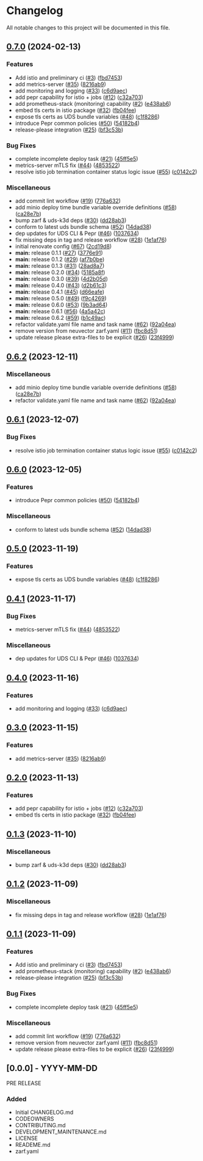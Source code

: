 # Changelog

All notable changes to this project will be documented in this file.

## [0.7.0](https://github.com/Racer159/uds-core/compare/v0.6.2...v0.7.0) (2024-02-13)


### Features

* Add istio and preliminary ci ([#3](https://github.com/Racer159/uds-core/issues/3)) ([fbd7453](https://github.com/Racer159/uds-core/commit/fbd745392340dbc978b27f0d321f3375882c1c40))
* add metrics-server ([#35](https://github.com/Racer159/uds-core/issues/35)) ([8216ab9](https://github.com/Racer159/uds-core/commit/8216ab982be79dc393a2e0db359370b32e660150))
* add monitoring and logging ([#33](https://github.com/Racer159/uds-core/issues/33)) ([c6d9aec](https://github.com/Racer159/uds-core/commit/c6d9aece4984421e1ccbf476cd0d40fb701e4e50))
* add pepr capability for istio + jobs ([#12](https://github.com/Racer159/uds-core/issues/12)) ([c32a703](https://github.com/Racer159/uds-core/commit/c32a70390f443c90796978ad4c42bbb4b17eb226))
* add prometheus-stack (monitoring) capability ([#2](https://github.com/Racer159/uds-core/issues/2)) ([e438ab6](https://github.com/Racer159/uds-core/commit/e438ab6089bc9d8c6640fa002285d38ddc3022df))
* embed tls certs in istio package ([#32](https://github.com/Racer159/uds-core/issues/32)) ([fb04fee](https://github.com/Racer159/uds-core/commit/fb04feec9657f449366389a0e0a474a8cdeecb2c))
* expose tls certs as UDS bundle variables ([#48](https://github.com/Racer159/uds-core/issues/48)) ([c1f8286](https://github.com/Racer159/uds-core/commit/c1f828650ef2c53a3fd9ed477950046020c5d375))
* introduce Pepr common policies ([#50](https://github.com/Racer159/uds-core/issues/50)) ([54182b4](https://github.com/Racer159/uds-core/commit/54182b4db691d86ce80379be272d924d105b0d07))
* release-please integration ([#25](https://github.com/Racer159/uds-core/issues/25)) ([bf3c53b](https://github.com/Racer159/uds-core/commit/bf3c53b2ddac4e02e31aa3429029dd9f1c9595e3))


### Bug Fixes

* complete incomplete deploy task ([#21](https://github.com/Racer159/uds-core/issues/21)) ([45ff5e5](https://github.com/Racer159/uds-core/commit/45ff5e5d7b6a50cdfcfabb174349ab539a8accd9))
* metrics-server mTLS fix ([#44](https://github.com/Racer159/uds-core/issues/44)) ([4853522](https://github.com/Racer159/uds-core/commit/4853522c9504c87dcbd8319d689ecb0a1cb42c0b))
* resolve istio job termination container status logic issue ([#55](https://github.com/Racer159/uds-core/issues/55)) ([c0142c2](https://github.com/Racer159/uds-core/commit/c0142c213446a37185cdf9dec5ae60aaae8ba194))


### Miscellaneous

* add commit lint workflow ([#19](https://github.com/Racer159/uds-core/issues/19)) ([776a632](https://github.com/Racer159/uds-core/commit/776a6325821329b2cbd97da2f40a30447cd48efc))
* add minio deploy time bundle variable override definitions ([#58](https://github.com/Racer159/uds-core/issues/58)) ([ca28e7b](https://github.com/Racer159/uds-core/commit/ca28e7b4c4a42769934cc8ad69361ff29a348cc5))
* bump zarf & uds-k3d deps ([#30](https://github.com/Racer159/uds-core/issues/30)) ([dd28ab3](https://github.com/Racer159/uds-core/commit/dd28ab3acd163aaccdfb76fbf9726c02a2ff0050))
* conform to latest uds bundle schema ([#52](https://github.com/Racer159/uds-core/issues/52)) ([14dad38](https://github.com/Racer159/uds-core/commit/14dad3819187d4f8e13f7bbc191dca74a29b9c98))
* dep updates for UDS CLI & Pepr ([#46](https://github.com/Racer159/uds-core/issues/46)) ([1037634](https://github.com/Racer159/uds-core/commit/10376349e350bd32f3bf32577d8f8089c09ac6cc))
* fix missing deps in tag and release workflow ([#28](https://github.com/Racer159/uds-core/issues/28)) ([1e1af76](https://github.com/Racer159/uds-core/commit/1e1af762e8eb1dd331cbd681e48ecc95ec3184d2))
* initial renovate config ([#67](https://github.com/Racer159/uds-core/issues/67)) ([2cd19d8](https://github.com/Racer159/uds-core/commit/2cd19d871a95491950d43fea8e8fd2e8c290cd55))
* **main:** release 0.1.1 ([#27](https://github.com/Racer159/uds-core/issues/27)) ([3776e91](https://github.com/Racer159/uds-core/commit/3776e91670aa73907cb9c48a05419d106ecedd67))
* **main:** release 0.1.2 ([#29](https://github.com/Racer159/uds-core/issues/29)) ([af7b0be](https://github.com/Racer159/uds-core/commit/af7b0beaf409627c87b47e4d908b0a8a0d8cff63))
* **main:** release 0.1.3 ([#31](https://github.com/Racer159/uds-core/issues/31)) ([28ad8a7](https://github.com/Racer159/uds-core/commit/28ad8a78b023f160714ecb90d748ee65403cf500))
* **main:** release 0.2.0 ([#34](https://github.com/Racer159/uds-core/issues/34)) ([5185a8f](https://github.com/Racer159/uds-core/commit/5185a8f98c90578eabd9f1494f55e43922bb7a92))
* **main:** release 0.3.0 ([#39](https://github.com/Racer159/uds-core/issues/39)) ([4d2b05d](https://github.com/Racer159/uds-core/commit/4d2b05de9d155dc91b799bde5156c5980bc348cb))
* **main:** release 0.4.0 ([#43](https://github.com/Racer159/uds-core/issues/43)) ([d2b61c3](https://github.com/Racer159/uds-core/commit/d2b61c373b91d4f405e27ce930e4f8bec52ddd21))
* **main:** release 0.4.1 ([#45](https://github.com/Racer159/uds-core/issues/45)) ([d66eafe](https://github.com/Racer159/uds-core/commit/d66eafea0ec9ccd412f5af3ed5ab12f3f8275a33))
* **main:** release 0.5.0 ([#49](https://github.com/Racer159/uds-core/issues/49)) ([f9c4269](https://github.com/Racer159/uds-core/commit/f9c426998f2bc4fc21c32b3492f25b8608f50282))
* **main:** release 0.6.0 ([#53](https://github.com/Racer159/uds-core/issues/53)) ([9b3ad64](https://github.com/Racer159/uds-core/commit/9b3ad64a6e3870ce364cad77abd367cc8d493042))
* **main:** release 0.6.1 ([#56](https://github.com/Racer159/uds-core/issues/56)) ([4a5a42c](https://github.com/Racer159/uds-core/commit/4a5a42c8fa9ee17656e462cb9df08562d9c85b96))
* **main:** release 0.6.2 ([#59](https://github.com/Racer159/uds-core/issues/59)) ([b1c49ac](https://github.com/Racer159/uds-core/commit/b1c49ac70e8a293936dea8a516c32b7bb7e6fc4c))
* refactor validate.yaml file name and task name ([#62](https://github.com/Racer159/uds-core/issues/62)) ([92a04ea](https://github.com/Racer159/uds-core/commit/92a04ea1096448995ccc0dd9d77a32a5061e06f0))
* remove version from neuvector zarf.yaml ([#11](https://github.com/Racer159/uds-core/issues/11)) ([fbc8d51](https://github.com/Racer159/uds-core/commit/fbc8d51e2b4146d394184d7596cd9a54219dc001))
* update release please extra-files to be explicit ([#26](https://github.com/Racer159/uds-core/issues/26)) ([23f4999](https://github.com/Racer159/uds-core/commit/23f49995771fb05cd18e7a077bf90e86ca5b7471))

## [0.6.2](https://github.com/defenseunicorns/uds-core/compare/v0.6.1...v0.6.2) (2023-12-11)


### Miscellaneous

* add minio deploy time bundle variable override definitions ([#58](https://github.com/defenseunicorns/uds-core/issues/58)) ([ca28e7b](https://github.com/defenseunicorns/uds-core/commit/ca28e7b4c4a42769934cc8ad69361ff29a348cc5))
* refactor validate.yaml file name and task name ([#62](https://github.com/defenseunicorns/uds-core/issues/62)) ([92a04ea](https://github.com/defenseunicorns/uds-core/commit/92a04ea1096448995ccc0dd9d77a32a5061e06f0))

## [0.6.1](https://github.com/defenseunicorns/uds-core/compare/v0.6.0...v0.6.1) (2023-12-07)


### Bug Fixes

* resolve istio job termination container status logic issue ([#55](https://github.com/defenseunicorns/uds-core/issues/55)) ([c0142c2](https://github.com/defenseunicorns/uds-core/commit/c0142c213446a37185cdf9dec5ae60aaae8ba194))

## [0.6.0](https://github.com/defenseunicorns/uds-core/compare/v0.5.0...v0.6.0) (2023-12-05)


### Features

* introduce Pepr common policies ([#50](https://github.com/defenseunicorns/uds-core/issues/50)) ([54182b4](https://github.com/defenseunicorns/uds-core/commit/54182b4db691d86ce80379be272d924d105b0d07))


### Miscellaneous

* conform to latest uds bundle schema ([#52](https://github.com/defenseunicorns/uds-core/issues/52)) ([14dad38](https://github.com/defenseunicorns/uds-core/commit/14dad3819187d4f8e13f7bbc191dca74a29b9c98))

## [0.5.0](https://github.com/defenseunicorns/uds-core/compare/v0.4.1...v0.5.0) (2023-11-19)


### Features

* expose tls certs as UDS bundle variables ([#48](https://github.com/defenseunicorns/uds-core/issues/48)) ([c1f8286](https://github.com/defenseunicorns/uds-core/commit/c1f828650ef2c53a3fd9ed477950046020c5d375))

## [0.4.1](https://github.com/defenseunicorns/uds-core/compare/v0.4.0...v0.4.1) (2023-11-17)


### Bug Fixes

* metrics-server mTLS fix ([#44](https://github.com/defenseunicorns/uds-core/issues/44)) ([4853522](https://github.com/defenseunicorns/uds-core/commit/4853522c9504c87dcbd8319d689ecb0a1cb42c0b))


### Miscellaneous

* dep updates for UDS CLI & Pepr ([#46](https://github.com/defenseunicorns/uds-core/issues/46)) ([1037634](https://github.com/defenseunicorns/uds-core/commit/10376349e350bd32f3bf32577d8f8089c09ac6cc))

## [0.4.0](https://github.com/defenseunicorns/uds-core/compare/v0.3.0...v0.4.0) (2023-11-16)


### Features

* add monitoring and logging ([#33](https://github.com/defenseunicorns/uds-core/issues/33)) ([c6d9aec](https://github.com/defenseunicorns/uds-core/commit/c6d9aece4984421e1ccbf476cd0d40fb701e4e50))

## [0.3.0](https://github.com/defenseunicorns/uds-core/compare/v0.2.0...v0.3.0) (2023-11-15)


### Features

* add metrics-server ([#35](https://github.com/defenseunicorns/uds-core/issues/35)) ([8216ab9](https://github.com/defenseunicorns/uds-core/commit/8216ab982be79dc393a2e0db359370b32e660150))

## [0.2.0](https://github.com/defenseunicorns/uds-core/compare/v0.1.3...v0.2.0) (2023-11-13)


### Features

* add pepr capability for istio + jobs ([#12](https://github.com/defenseunicorns/uds-core/issues/12)) ([c32a703](https://github.com/defenseunicorns/uds-core/commit/c32a70390f443c90796978ad4c42bbb4b17eb226))
* embed tls certs in istio package ([#32](https://github.com/defenseunicorns/uds-core/issues/32)) ([fb04fee](https://github.com/defenseunicorns/uds-core/commit/fb04feec9657f449366389a0e0a474a8cdeecb2c))

## [0.1.3](https://github.com/defenseunicorns/uds-core/compare/v0.1.2...v0.1.3) (2023-11-10)


### Miscellaneous

* bump zarf & uds-k3d deps ([#30](https://github.com/defenseunicorns/uds-core/issues/30)) ([dd28ab3](https://github.com/defenseunicorns/uds-core/commit/dd28ab3acd163aaccdfb76fbf9726c02a2ff0050))

## [0.1.2](https://github.com/defenseunicorns/uds-core/compare/v0.1.1...v0.1.2) (2023-11-09)


### Miscellaneous

* fix missing deps in tag and release workflow ([#28](https://github.com/defenseunicorns/uds-core/issues/28)) ([1e1af76](https://github.com/defenseunicorns/uds-core/commit/1e1af762e8eb1dd331cbd681e48ecc95ec3184d2))

## [0.1.1](https://github.com/defenseunicorns/uds-core/compare/v0.1.0...v0.1.1) (2023-11-09)


### Features

* Add istio and preliminary ci ([#3](https://github.com/defenseunicorns/uds-core/issues/3)) ([fbd7453](https://github.com/defenseunicorns/uds-core/commit/fbd745392340dbc978b27f0d321f3375882c1c40))
* add prometheus-stack (monitoring) capability ([#2](https://github.com/defenseunicorns/uds-core/issues/2)) ([e438ab6](https://github.com/defenseunicorns/uds-core/commit/e438ab6089bc9d8c6640fa002285d38ddc3022df))
* release-please integration ([#25](https://github.com/defenseunicorns/uds-core/issues/25)) ([bf3c53b](https://github.com/defenseunicorns/uds-core/commit/bf3c53b2ddac4e02e31aa3429029dd9f1c9595e3))


### Bug Fixes

* complete incomplete deploy task ([#21](https://github.com/defenseunicorns/uds-core/issues/21)) ([45ff5e5](https://github.com/defenseunicorns/uds-core/commit/45ff5e5d7b6a50cdfcfabb174349ab539a8accd9))


### Miscellaneous

* add commit lint workflow ([#19](https://github.com/defenseunicorns/uds-core/issues/19)) ([776a632](https://github.com/defenseunicorns/uds-core/commit/776a6325821329b2cbd97da2f40a30447cd48efc))
* remove version from neuvector zarf.yaml ([#11](https://github.com/defenseunicorns/uds-core/issues/11)) ([fbc8d51](https://github.com/defenseunicorns/uds-core/commit/fbc8d51e2b4146d394184d7596cd9a54219dc001))
* update release please extra-files to be explicit ([#26](https://github.com/defenseunicorns/uds-core/issues/26)) ([23f4999](https://github.com/defenseunicorns/uds-core/commit/23f49995771fb05cd18e7a077bf90e86ca5b7471))

## [0.0.0] - YYYY-MM-DD
PRE RELEASE

### Added
- Initial CHANGELOG.md
- CODEOWNERS
- CONTRIBUTING.md
- DEVELOPMENT_MAINTENANCE.md
- LICENSE
- READEME.md
- zarf.yaml
